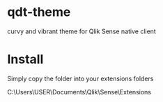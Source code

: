 # qdt-theme
curvy and vibrant theme for Qlik Sense native client

# Install

Simply copy the folder into your extensions folders 

C:\Users\USER\Documents\Qlik\Sense\Extensions
